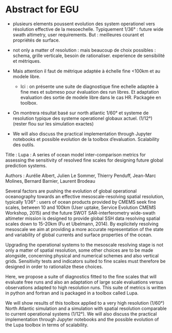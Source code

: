 # Abstract for EGU

- plusieurs elements poussent evolution des system operationel vers résolution effective de la mesoechelle. Typiquement 1/36° : future wide swath altimetry, user requirements. But :  meilleures courant et propriétés de surface. 

- not only a matter of resolution : mais beaucoup de choix possibles : schema, grille verticale, besoin de rationaliser. experience de sensibilité et métriques. 

- Mais attention il faut de métrique adaptée à échelle fine <100km et au modele libre. 

	- Ici : on présente une suite de diagnostique fine echelle adaptée à fine mes et submeso pour évaluation des run libres. Et adaptation evaluation des sortie de modele libre dans le cas HR. Packagée en toolbox. 

- On montrera résultat basé sur north atlantic 1/60° et systeme de resolution typique des systeme operationel globaux actuel. (1/12°) (rester flou sur les simulation exactes) 

- We will also discuss the practical implementation through Jupyter notebooks et possible evolution de la toolbox d’evaluation. Scalability des outils. 


Title : Lupa :  A series of ocean model inter-comparison metrics for assessing the sensitivity of resolved fine scales for designing future global prediction systems.

Authors : Aurélie Albert, Julien Le Sommer, Thierry Penduff, Jean-Marc Molines, Bernard Barnier, Laurent Brodeau
  

Several factors are pushing the evolution of global operational oceanography towards an effective mesoscale-resolving spatial resolution, typically 1/36° : users of ocean products provided by CMEMS seek fine scales, between 10 and 100km (User uptake, Service Evolution CMEMS Workshop, 2015) and the future SWOT SAR-interferometry wide-swath altimeter mission is designed to provide global SSH data resolving spatial scales down to 15-20km (Fu et Ubelmann, 2014). By explicitely resolving mesoscale we aim at providing a more accurate representation of the state and variability of global currents and surface properties of the ocean.

Upgrading the operational systems to the mesoscale resolving stage is not only a matter of spatial resolution, some other choices are to be made alongside, concerning physical and numerical schemes and also vertical grids. Sensitivity tests and indicators suited to fine scales must therefore be designed in order to rationalize these choices.

Here, we propose a suite of diagnostics fitted to the fine scales that will evaluate free runs and also an adaptation of large scale evaluations versus observations adapted to high resolution runs. This suite of metrics is written in python and fortran and is packaged in a toolbox called Lupa.

We will show results of this toolbox applied to a very high resolution (1/60°) North Atlantic simulation and a simulation with spatial resolution comparable to current operational systems (1/12°). We will also discuss the practical implementation through Jupyter notebooks and the possible evolution of the Lupa toolbox in terms of scalability.